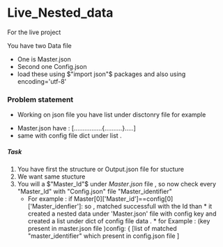 # Live_Nested_data
For the live project 

You have two Data file 
- One is Master.json 
- Second one Config.json
- load these using $"import json"$ packages and also using encoding='utf-8'
### Problem statement 
- Working on json file you have list under disctonry file for example 
 * Master.json have : [................{..........}.....]
  * same with config file dict under list .
 ##### Task 
1. You have first the structure or Output.json file for stucture 
2. We want same stucture 
3. You will a $"Master_Id"$ under $Master.json$ file , so now check every "Master_Id" with "Config.json" file "Master_identifier" 
    * For example : if Master[0]['Master_id']==config[0]['Master_idenfier']: so , matched successfull with the Id than 
          *  it created a nested data under 'Master.json' file with config key and created a list under dict of config file data . 
                  * for Example : (key present in master.json file )config: { [list of matched "master_identifier" which present in config.json file ]
